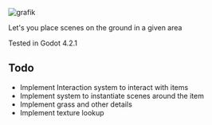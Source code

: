 ![grafik](https://github.com/geralwo/ForestAreaAddon/assets/89428719/12cede1e-6df1-469c-894c-d549e060f8a3)


Let's you place scenes on the ground in a given area

Tested in Godot 4.2.1

## Todo
- Implement Interaction system to interact with items
- Implement system to instantiate scenes around the item
- Implement grass and other details
- Implement texture lookup
